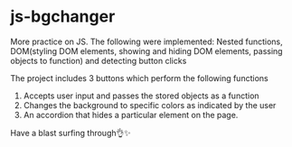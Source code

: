 # js-bgchanger
 More practice on JS. The following were implemented:
 Nested functions, DOM(styling DOM elements, showing and hiding DOM elements, passing objects to function) and detecting button clicks

 The project includes 3 buttons which perform the following functions
1. Accepts user input and passes the stored objects as a function
2. Changes the background to specific colors as indicated by the user
3. An accordion that hides a particular element on the page.

 Have a blast surfing through👌✨
